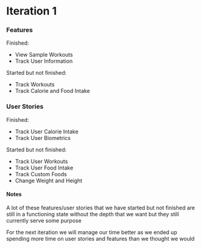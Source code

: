 # Iteration 1

### Features 
Finished: 
- View Sample Workouts
- Track User Information

Started but not finished:
- Track Workouts
- Track Calorie and Food Intake

### User Stories
Finished:
- Track User Calorie Intake
- Track User Biometrics

Started but not finished:
- Track User Workouts
- Track User Food Intake
- Track Custom Foods
- Change Weight and Height

#### Notes
A lot of these features/user stories that we have started but not finished are still in a functioning state without the depth that we want but they still currently serve some purpose

For the next iteration we will manage our time better as we ended up spending more time on user stories and features than we thought we would
